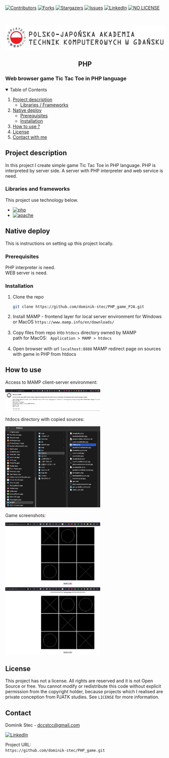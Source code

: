<!--
*** Thanks for checking out c. If you have a suggestion
*** that would make this better, please fork the repo and create a pull request
*** or simply open an issue with the tag "enhancement".
*** Thanks again! Now go create something AMAZING! :D
-->

<!-- PROJECT SHIELDS -->
<!--
*** I'm using markdown "reference style" links for readability.
*** Reference links are enclosed in brackets [ ] instead of parentheses ( ).
*** See the bottom of this document for the declaration of the reference variables
*** for contributors-url, forks-url, etc. This is an optional, concise syntax you may use.
*** https://www.markdownguide.org/basic-syntax/#reference-style-links
-->

[![Contributors][contributors-shield]][contributors-url]
[![Forks][forks-shield]][forks-url]
[![Stargazers][stars-shield]][stars-url]
[![Issues][issues-shield]][issues-url]
[![LinkedIn][linkedin-shield]][linkedin-url]
[![NO LICENSE][license-shield]][license-url]

<!-- PROJECT LOGO -->
<br />
<p align="center">
  <a href="https://gdansk.pja.edu.pl/pl/">
    <img src="images/logo.jpg" alt="Logo" width="540" height="80">
  </a>

  <h2 align="center">PHP</h2>

<p align="center">
    <h3>     Web browser game Tic Tac Toe in PHP language
 </h3>
    <!-- <br />
    <a href="https://github.com/dccstcc/GRK_PJATK_practice"><strong>» go to CODE »</strong></a>
    <br />
    <br />  -->
    <!-- <a href="https://github.com/othneildrew/Best-README-Template">View Demo</a>
    ·
    <a href="https://github.com/othneildrew/Best-README-Template/issues">Report Bug</a>
    ·
    <a href="https://github.com/othneildrew/Best-README-Template/issues">Request Feature</a> -->
  </p>
</p>

<!-- TABLE OF CONTENTS -->
<details open="open">
  <summary>Table of Contents</summary>
  <ol>
    <li>
      <a href="#project-description">Project description</a>
      <ul>
        <li><a href="#libraries-and-frameworks">Libraries / Frameworks</a></li>
      </ul>
    </li>
    <li>
      <a href="#native-deploy">Native deploy</a>
      <ul>
        <li><a href="#prerequisites">Prerequisites</a></li>
        <li><a href="#installation">Installation</a></li>
      </ul>
    </li>
    <li><a href="#how-to-use">How to use ?</a></li>
    <!-- <li><a href="#roadmap">Roadmap</a></li>
    <li><a href="#contributing">Contributing</a></li> -->
    <li><a href="#license">License</a></li>
    <li><a href="#contact">Contact with me</a></li>
    <!-- <li><a href="#acknowledgements">Acknowledgements</a></li> -->
  </ol>
</details>

<!-- ABOUT THE PROJECT -->

## Project description

In this project I create simple game Tic Tac Toe in PHP language. PHP is interpreted by server side. A server with PHP interpreter and web service is need.

### Libraries and frameworks

This project use technology below.

- [![php][php-shield]][php-url]
- [![apache][apache-shield]][apache-url]

<!-- GETTING STARTED -->

## Native deploy

This is instructions on setting up this project locally.

### Prerequisites

PHP interpreter is need. <br/>
WEB server is need. <br/>

### Installation

1. Clone the repo
   ```sh
   git clone https://github.com/dominik-stec/PHP_game_PJA.git
   ```
2. Install MAMP - frontend layer for local server environment for Windows or MacOS
   `https://www.mamp.info/en/downloads/`
   <br/>
   <br/>
3. Copy files from repo into `htdocs` directory owned by MAMP
   <br/>
   path for MacOS:
   ` Application > MAMP > htdocs`
   <br/>
   <br/>
4. Open browser with url
   `localhost:8888`
   MAMP redirect page on sources with game in PHP from htdocs

<!-- USAGE EXAMPLES -->

## How to use

Access to MAMP client-server environment:

<img src="images/MAMP.png" width="300"/>
<br />

htdocs directory with copied sources:

<img src="images/dir.png" width="300"/>
<br />

Game screenshots:

<img src="images/game1.png" width="300"/>
<img src="images/game2.png" width="300"/>

<!-- _For more examples, please refer to the [Documentation](https://example.com)_ -->

<!-- ROADMAP
## Roadmap

See the [open issues](https://github.com/othneildrew/Best-README-Template/issues) for a list of proposed features (and known issues).

-->

<!-- CONTRIBUTING
## Contributing

Contributions are what make the open source community such an amazing place to learn, inspire, and create. Any contributions you make are **greatly appreciated**.

1. Fork the Project
2. Create your Feature Branch (`git checkout -b feature/AmazingFeature`)
3. Commit your Changes (`git commit -m 'Add some AmazingFeature'`)
4. Push to the Branch (`git push origin feature/AmazingFeature`)
5. Open a Pull Request

-->

<!-- LICENSE -->

## License

This project has not a license.
All rights are reserved and it is not Open Source or free. You cannot modify or redistribute this code without explicit permission from the copyright holder, because projects which I realised are private conception from PJATK studies.
See `LICENSE` for more information.

<!-- CONTACT -->

## Contact

Dominik Stec - dccstcc@gmail.com

[![LinkedIn][linkedin-shield]][linkedin-url]

Project URL:
<br />
`https://github.com/dominik-stec/PHP_game.git`

<!-- ACKNOWLEDGEMENTS
## Acknowledgements
* [GitHub Emoji Cheat Sheet](https://www.webpagefx.com/tools/emoji-cheat-sheet)
* [Img Shields](https://shields.io)
* [Choose an Open Source License](https://choosealicense.com)
* [GitHub Pages](https://pages.github.com)
* [Animate.css](https://daneden.github.io/animate.css)
* [Loaders.css](https://connoratherton.com/loaders)
* [Slick Carousel](https://kenwheeler.github.io/slick)
* [Smooth Scroll](https://github.com/cferdinandi/smooth-scroll)
* [Sticky Kit](http://leafo.net/sticky-kit)
* [JVectorMap](http://jvectormap.com)
* [Font Awesome](https://fontawesome.com)

-->

<!-- MARKDOWN LINKS & IMAGES -->
<!-- https://www.markdownguide.org/basic-syntax/#reference-style-links -->

[contributors-shield]: https://img.shields.io/github/contributors/dominik-stec/PHP_game_PJA.svg?style=for-the-badge
[contributors-url]: https://github.com/dominik-stec/PHP_game_PJA/graphs/contributors
[forks-shield]: https://img.shields.io/github/forks/dominik-stec/PHP_game_PJA.svg?style=for-the-badge
[forks-url]: https://github.com/dominik-stec/PHP_game_PJA/network/members
[stars-shield]: https://img.shields.io/github/stars/dominik-stec/PHP_game_PJA.svg?style=for-the-badge
[stars-url]: https://github.com/dominik-stec/PHP_game_PJA/stargazers
[issues-shield]: https://img.shields.io/github/issues/dominik-stec/PHP_game_PJA.svg?style=for-the-badge
[issues-url]: https://github.com/dominik-stec/PHP_game_PJA/issues
[license-shield]: https://img.shields.io/badge/License-NONE-orange
[license-url]: https://github.com/dominik-stec/PHP_game_PJA/blob/master/LICENSE.md
[linkedin-shield]: https://img.shields.io/badge/-LinkedIn-black.svg?style=for-the-badge&logo=linkedin&colorB=555
[linkedin-url]: https://www.linkedin.com/in/dominik-stec
[product-screenshot]: images/screenshot.png
[php-shield]: https://img.shields.io/badge/-PHP-red
[php-url]: https://www.php.net/
[apache-shield]: https://img.shields.io/badge/-Apache-green
[apache-url]: https://httpd.apache.org/
[cpp-shield]: https://img.shields.io/badge/-C++-blue
[cpp-url]: https://isocpp.org/std/the-standard
